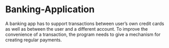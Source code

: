 # Banking-Application
A banking app has to support transactions between user’s own credit cards as well as between the user and a different account. To improve the convenience of a transaction, the program needs to give a mechanism for creating regular payments.
